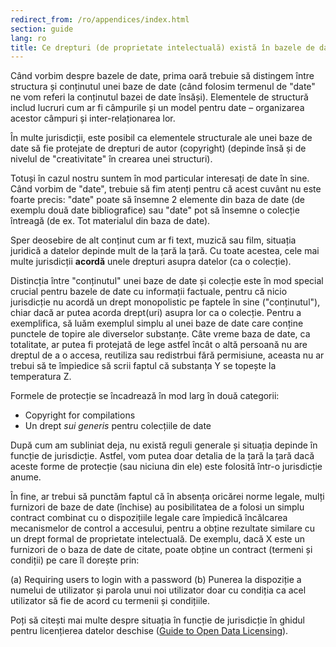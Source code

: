 ```yaml
---
redirect_from: /ro/appendices/index.html
section: guide
lang: ro
title: Ce drepturi (de proprietate intelectuală) există în bazele de date?
---
```


Când vorbim despre bazele de date, prima oară trebuie să distingem între structura și conținutul unei baze de date (când folosim termenul de "date" ne vom referi la conținutul bazei de date însăși). Elementele de structură includ lucruri cum ar fi câmpurile și un model pentru date – organizarea acestor câmpuri și inter-relaționarea lor.

În multe jurisdicții, este posibil ca elementele structurale ale unei baze de date să fie protejate de drepturi de autor (copyright) (depinde însă și de nivelul de "creativitate" în crearea unei structuri).

Totuși în cazul nostru suntem în mod particular interesați de date în sine. Când vorbim de "date", trebuie să fim atenți pentru că acest cuvânt nu este foarte precis: "date" poate să însemne 2 elemente din baza de date (de exemplu două date bibliografice) sau "date" pot să însemne o colecție întreagă (de ex. Tot materialul din baza de date).

Sper deosebire de alt conținut cum ar fi text, muzică sau film, situația juridică a datelor depinde mult de la țară la țară. Cu toate acestea, cele mai multe jurisdicții **acordă** unele drepturi asupra datelor (ca o colecție).

Distincția între "conținutul" unei baze de date și colecție este în mod special crucial pentru bazele de date cu informații factuale, pentru că nicio jurisdicție nu acordă un drept monopolistic pe faptele în sine ("conținutul"), chiar dacă ar putea acorda drept(uri) asupra lor ca o colecție. Pentru a exemplifica, să luăm exemplul simplu al unei baze de date care conține punctele de topire ale diverselor substanțe. Câte vreme baza de date, ca totalitate, ar putea fi protejată de lege astfel încât o altă persoană nu are dreptul de a o accesa, reutiliza sau redistrbui fără permisiune, aceasta nu ar trebui să te împiedice să scrii faptul că substanța Y se topește la temperatura Z.

Formele de protecție se încadrează în mod larg în două categorii:

-   Copyright for compilations
-   Un drept *sui generis* pentru colecțiile de date

După cum am subliniat deja, nu există reguli generale și situația depinde în funcție de jurisdicție. Astfel, vom putea doar detalia de la țară la țară dacă aceste forme de protecție (sau niciuna din ele) este folosită într-o jurisdicție anume.

În fine, ar trebui să punctăm faptul că în absența oricărei norme legale, mulți furnizori de baze de date (închise) au posibilitatea de a folosi un simplu contract combinat cu o dispozițiile legale care împiedică încălcarea mecanismelor de control a accesului, pentru a obține rezultate similare cu un drept formal de proprietate intelectuală. De exemplu, dacă X este un furnizori de o baza de date de citate, poate obține un contract (termeni și condiții) pe care îl dorește prin:

(a) Requiring users to login with a password (b) Punerea la dispoziție a numelui de utilizator și parola unui noi utilizator doar cu condiția ca acel utilizator să fie de acord cu termenii și condițiile.

Poți să citești mai multe despre situația în funcție de jurisdicție în ghidul pentru licențierea datelor deschise ([Guide to Open Data Licensing](http://opendefinition.org/guide/data/)).
